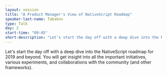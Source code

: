 ```yaml
---
layout: session
title: "A Product Manager's View of NativeScript Roadmap"
speaker-last-name: Tabakov
type: Talk
day: 2
start-time: "09:45"
short-description: "Let's start the day off with a deep dive into the NativeScript roadmap for 2019 and beyond."
---
```


Let's start the day off with a deep dive into the NativeScript roadmap for 2019 and beyond. You will get insight into all the important initiatives, various experiments, and collaborations with the community (and other frameworks).